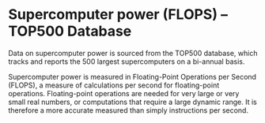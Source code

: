 # Supercomputer power (FLOPS) – TOP500 Database

Data on supercomputer power is sourced from the TOP500 database, which tracks and reports the 500 largest supercomputers on a bi-annual basis. 

Supercomputer power is measured in Floating-Point Operations per Second (FLOPS), a measure of calculations per second for floating-point operations. Floating-point operations are needed for very large or very small real numbers, or computations that require a large dynamic range. It is therefore a more accurate measured than simply instructions per second.